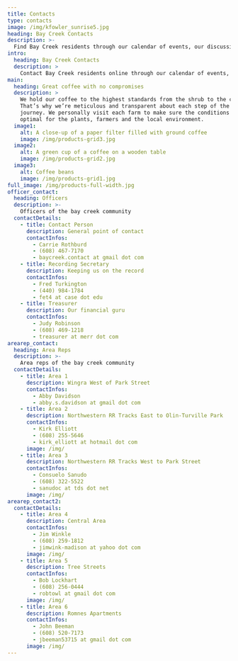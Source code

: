 ```yaml
---
title: Contacts
type: contacts
image: /img/kfowler_sunrise5.jpg
heading: Bay Creek Contacts
description: >-
  Find Bay Creek residents through our calendar of events, our discussion list, or our Facebook group. In addition, you can find members of the Bay Creek Neighborhood Council (like officers, area reps, and committees) below. Government representatives (elected and non-elected) are also listed
intro:
  heading: Bay Creek Contacts
  description: >
    Contact Bay Creek residents online through our calendar of events, our discussion list, or our Facebook group. Members of the Bay Creek Neighborhood Council (like officers, area reps, and committees) are listed below. Government representatives (elected and non-elected) can also be found on this page
main:
  heading: Great coffee with no compromises
  description: >
    We hold our coffee to the highest standards from the shrub to the cup.
    That’s why we’re meticulous and transparent about each step of the coffee’s
    journey. We personally visit each farm to make sure the conditions are
    optimal for the plants, farmers and the local environment.
  image1:
    alt: A close-up of a paper filter filled with ground coffee
    image: /img/products-grid3.jpg
  image2:
    alt: A green cup of a coffee on a wooden table
    image: /img/products-grid2.jpg
  image3:
    alt: Coffee beans
    image: /img/products-grid1.jpg
full_image: /img/products-full-width.jpg
officer_contact:
  heading: Officers
  description: >-
    Officers of the bay creek community
  contactDetails:
    - title: Contact Person
      description: General point of contact
      contactInfos:
        - Carrie Rothburd
        - (608) 467-7170
        - baycreek.contact at gmail dot com
    - title: Recording Secretary
      description: Keeping us on the record
      contactInfos:
        - Fred Turkington
        - (440) 984-1784
        - fet4 at case dot edu
    - title: Treasurer
      description: Our financial guru
      contactInfos:
        - Judy Robinson
        - (608) 469-1218
        - treasurer at merr dot com
arearep_contact:
  heading: Area Reps
  description: >-
    Area reps of the bay creek community
  contactDetails:
    - title: Area 1
      description: Wingra West of Park Street
      contactInfos:
        - Abby Davidson
        - abby.s.davidson at gmail dot com
    - title: Area 2
      description: Northwestern RR Tracks East to Olin-Turville Park
      contactInfos:
        - Kirk Elliott
        - (608) 255-5646
        - kirk_elliott at hotmail dot com
      image: /img/
    - title: Area 3
      description: Northwestern RR Tracks West to Park Street
      contactInfos:
        - Consuelo Sanudo
        - (608) 322-5522
        - sanudoc at tds dot net
      image: /img/
arearep_contact2:
  contactDetails:
    - title: Area 4
      description: Central Area
      contactInfos:
        - Jim Winkle
        - (608) 259-1812
        - jimwink-madison at yahoo dot com
      image: /img/
    - title: Area 5
      description: Tree Streets
      contactInfos:
        - Bob Lockhart
        - (608) 256-0444
        - robtowl at gmail dot com
      image: /img/
    - title: Area 6
      description: Romnes Apartments
      contactInfos:
        - John Beeman
        - (608) 520-7173
        - jbeeman53715 at gmail dot com
      image: /img/
---
```



